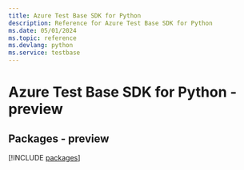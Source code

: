 ```yaml
---
title: Azure Test Base SDK for Python
description: Reference for Azure Test Base SDK for Python
ms.date: 05/01/2024
ms.topic: reference
ms.devlang: python
ms.service: testbase
---
```

# Azure Test Base SDK for Python - preview
## Packages - preview
[!INCLUDE [packages](test-base-index.md)]